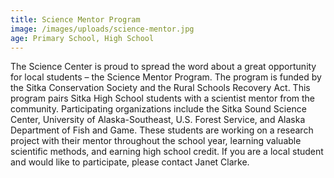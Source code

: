 ```yaml
---
title: Science Mentor Program
image: /images/uploads/science-mentor.jpg
age: Primary School, High School
---
```


The Science Center is proud to spread the word about a great opportunity for local students – the Science Mentor Program. The program is funded by the Sitka Conservation Society and the Rural Schools Recovery Act. This program pairs Sitka High School students with a scientist mentor from the community. Participating organizations include the Sitka Sound Science Center, University of Alaska-Southeast, U.S. Forest Service, and Alaska Department of Fish and Game. These students are working on a research project with their mentor throughout the school year, learning valuable scientific methods, and earning high school credit. If you are a local student and would like to participate, please contact Janet Clarke.